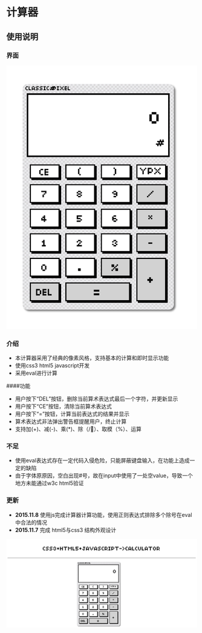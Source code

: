 # 计算器
## 使用说明
### 界面
<img src="image/demo.png" alt="demo"><image>
### 介绍
* 本计算器采用了经典的像素风格，支持基本的计算和即时显示功能
* 使用css3 html5 javascript开发
* 采用eval进行计算

####功能
* 用户按下“DEL”按钮，删除当前算术表达式最后一个字符，并更新显示
* 用户按下“CE”按钮，清除当前算术表达式
* 用户按下“=”按钮，计算当前表达式的结果并显示
* 算术表达式非法弹出警告框提醒用户，终止计算
* 支持加(+)、减(-)、乘(*)、除（/）、取模（%）、运算

### 不足
* 使用eval表达式存在一定代码入侵危险，只能屏蔽键盘输入，在功能上造成一定的缺陷
* 由于字体原原因，空白出现#号，故在input中使用了一处空value，导致一个地方未能通过w3c html5验证

### 更新
* **2015.11.8** 使用js完成计算器计算功能，使用正则表达式排除多个除号在eval中合法的情况
* **2015.11.7** 完成 html5与css3 结构外观设计 

<img src="image/screenshot.png" alt="screenshot"><image>

